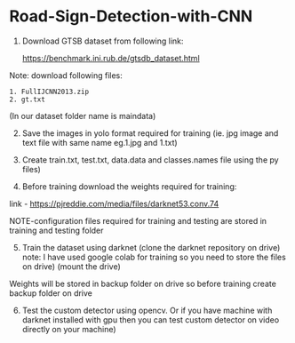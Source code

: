 # Road-Sign-Detection-with-CNN

1. Download GTSB dataset from following link:

	https://benchmark.ini.rub.de/gtsdb_dataset.html

Note: download following files:

	1. FullIJCNN2013.zip
	2. gt.txt
(In our dataset folder name is maindata)

2. Save the images in yolo format required for training
(ie. jpg image and text file with same name eg.1.jpg and 1.txt)

3. Create train.txt, test.txt, data.data and classes.names file using the py files)

4. Before training download the weights required for training:

link - https://pjreddie.com/media/files/darknet53.conv.74

NOTE-configuration files required for training and testing are stored in training and testing folder

5. Train the dataset using darknet
(clone the darknet repository on drive)
note:
I have used google colab for training so you need to store the files on drive)
(mount the drive)

Weights will be stored in backup folder on drive so before training create backup folder on drive

6. Test the custom detector using opencv.
Or if you have machine with darknet installed with gpu then you can test custom detector on video directly on your machine)




